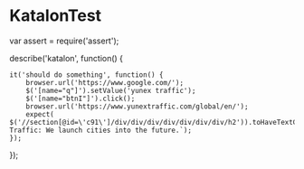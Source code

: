 # KatalonTest
var assert = require('assert');

describe('katalon', function() {

	it('should do something', function() {
		browser.url('https://www.google.com/');
		$('[name="q"]').setValue('yunex traffic');
		$('[name="btnI"]').click();
		browser.url('https://www.yunextraffic.com/global/en/');
		expect( $('//section[@id=\'c91\']/div/div/div/div/div/div/div/h2')).toHaveTextContaining(`Yunex Traffic: We launch cities into the future.`);
	});

});
